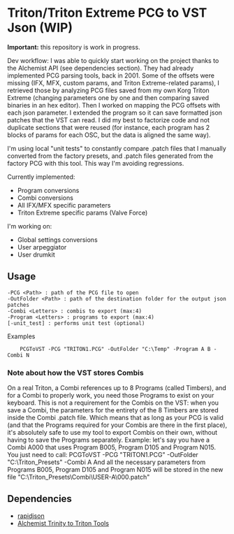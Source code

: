 # Triton/Triton Extreme PCG to VST Json (WIP)

**Important:** this repository is work in progress.

Dev workflow:
I was able to quickly start working on the project thanks to the Alchemist API (see dependencies section). They had already implemented PCG parsing tools, back in 2001.
Some of the offsets were missing (IFX, MFX, custom params, and Triton Extreme-related params), I retrieved those by analyzing PCG files saved from my own Korg Triton Extreme (changing parameters one by one and then comparing saved binaries in an hex editor).
Then I worked on mapping the PCG offsets with each json parameter. I extended the program so it can save formatted json patches that the VST can read.
I did my best to factorize code and not duplicate sections that were reused (for instance, each program has 2 blocks of params for each OSC, but the data is aligned the same way).

I'm using local "unit tests" to constantly compare .patch files that I manually converted from the factory presets, and .patch files generated from the factory PCG with this tool. This way I'm avoiding regressions.

Currently implemented:
- Program conversions
- Combi conversions
- All IFX/MFX specific parameters
- Triton Extreme specific params (Valve Force)

I'm working on:
- Global settings conversions
- User arpeggiator
- User drumkit

## Usage
```
-PCG <Path> : path of the PCG file to open
-OutFolder <Path> : path of the destination folder for the output json patches
-Combi <Letters> : combis to export (max:4)
-Program <Letters> : programs to export (max:4)
[-unit_test] : performs unit test (optional)
```

Examples
```
    PCGToVST -PCG "TRITON1.PCG" -OutFolder "C:\Temp" -Program A B -Combi N
```

### Note about how the VST stores Combis
On a real Triton, a Combi references up to 8 Programs (called Timbers), and for a Combi to properly work, you need those Programs to exist on your keyboard.
This is not a requirement for the Combis on the VST: when you save a Combi, the parameters for the entirety of the 8 Timbers are stored inside the Combi .patch file.
Which means that as long as your PCG is valid (and that the Programs required for your Combis are there in the first place), it's absolutely safe to use my tool to export Combis on their own, without having to save the Programs separately.
Example: let's say you have a Combi A000 that uses Program B005, Program D105 and Program N015. You just need to call:
PCGToVST -PCG "TRITON1.PCG" -OutFolder "C:\Triton_Presets" -Combi A
And all the necessary parameters from Programs B005, Program D105 and Program N015 will be stored in the new file "C:\Triton_Presets\Combi\USER-A\000.patch"


## Dependencies
- [rapidjson](https://github.com/Tencent/rapidjson)
- [Alchemist Trinity to Triton Tools](https://sourceforge.net/projects/alchemist/)
